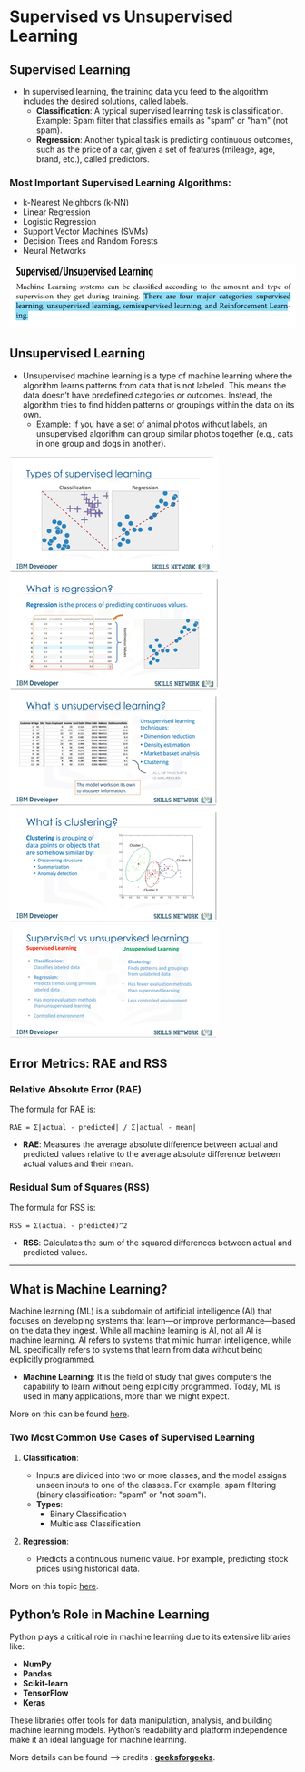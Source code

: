 # Supervised vs Unsupervised Learning

## Supervised Learning
- In supervised learning, the training data you feed to the algorithm includes the desired solutions, called labels.
    - **Classification**: A typical supervised learning task is classification. Example: Spam filter that classifies emails as "spam" or "ham" (not spam).
    - **Regression**: Another typical task is predicting continuous outcomes, such as the price of a car, given a set of features (mileage, age, brand, etc.), called predictors.

### Most Important Supervised Learning Algorithms:
- k-Nearest Neighbors (k-NN)
- Linear Regression
- Logistic Regression
- Support Vector Machines (SVMs)
- Decision Trees and Random Forests
- Neural Networks

![Supervised Learning](image.png)

## Unsupervised Learning
- Unsupervised machine learning is a type of machine learning where the algorithm learns patterns from data that is not labeled. This means the data doesn’t have predefined categories or outcomes. Instead, the algorithm tries to find hidden patterns or groupings within the data on its own.
    - Example: If you have a set of animal photos without labels, an unsupervised algorithm can group similar photos together (e.g., cats in one group and dogs in another).

![Unsupervised Learning](image-1.png)

## Error Metrics: RAE and RSS

### Relative Absolute Error (RAE)
The formula for RAE is:

``` RAE = Σ|actual - predicted| / Σ|actual - mean| ```


- **RAE**: Measures the average absolute difference between actual and predicted values relative to the average absolute difference between actual values and their mean.

### Residual Sum of Squares (RSS)
The formula for RSS is:

`RSS = Σ(actual - predicted)^2`


- **RSS**: Calculates the sum of the squared differences between actual and predicted values.

---

## What is Machine Learning?
Machine learning (ML) is a subdomain of artificial intelligence (AI) that focuses on developing systems that learn—or improve performance—based on the data they ingest. While all machine learning is AI, not all AI is machine learning. AI refers to systems that mimic human intelligence, while ML specifically refers to systems that learn from data without being explicitly programmed.

- **Machine Learning**: It is the field of study that gives computers the capability to learn without being explicitly programmed. Today, ML is used in many applications, more than we might expect.

More on this can be found [here](https://www.geeksforgeeks.org/machine-learning/).

### Two Most Common Use Cases of Supervised Learning
1. **Classification**:
   - Inputs are divided into two or more classes, and the model assigns unseen inputs to one of the classes. For example, spam filtering (binary classification: "spam" or "not spam").
   - **Types**: 
       - Binary Classification
       - Multiclass Classification
       
2. **Regression**:
   - Predicts a continuous numeric value. For example, predicting stock prices using historical data.

More on this topic [here](https://www.geeksforgeeks.org/getting-started-machine-learning/).

## Python’s Role in Machine Learning
Python plays a critical role in machine learning due to its extensive libraries like:
- **NumPy**
- **Pandas**
- **Scikit-learn**
- **TensorFlow**
- **Keras**

These libraries offer tools for data manipulation, analysis, and building machine learning models. Python’s readability and platform independence make it an ideal language for machine learning.

More details can be found --> credits : [**geeksforgeeks**](https://www.geeksforgeeks.org/machine-learning-with-python/?ref=ml_lbp).

